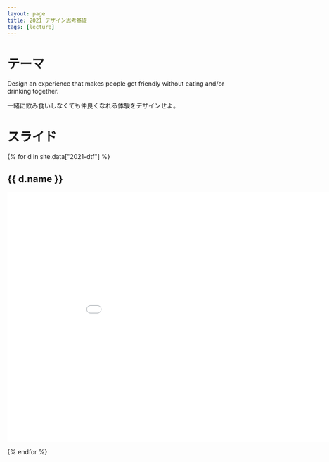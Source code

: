 ```yaml
---
layout: page
title: 2021 デザイン思考基礎
tags: [lecture]
---
```


# テーマ

Design an experience that makes people get friendly without eating and/or drinking together.

一緒に飲み食いしなくても仲良くなれる体験をデザインせよ。

# スライド

{% for d in site.data["2021-dtf"] %}
## {{ d.name }}

<iframe src="{{ d.url }}/embed?start=false&loop=false&delayms=3000" frameborder="0" width="960" height="569" allowfullscreen="true" mozallowfullscreen="true" webkitallowfullscreen="true"></iframe>

{% endfor %}

